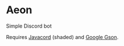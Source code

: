 # Aeon
Simple Discord bot

Requires [Javacord](https://github.com/BtoBastian/Javacord) (shaded) and [Google Gson](https://github.com/google/gson).
